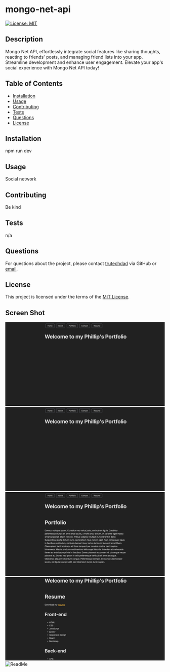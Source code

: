 # mongo-net-api

[![License: MIT](https://img.shields.io/badge/license-MIT-blue)](https://opensource.org/licenses/MIT)

## Description

Mongo Net API, effortlessly integrate social features like sharing thoughts, reacting to friends' posts, and managing friend lists into your app. Streamline development and enhance user engagement. Elevate your app's social experience with Mongo Net API today!

## Table of Contents

- [Installation](#installation)
- [Usage](#usage)
- [Contributing](#contributing)
- [Tests](#tests)
- [Questions](#questions)
- [License](#license)

## Installation

npm run dev

## Usage

Social network

## Contributing

Be kind

## Tests

n/a

## Questions

For questions about the project, please contact [trutechdad](https://github.com/trutechdad) via GitHub or [email](mailto:Phambrown@carolina.rr.com).

## License

This project is licensed under the terms of the [MIT License](https://opensource.org/licenses/MIT).

## Screen Shot

![Mongo Net API](Mongo1.png)
![Mongo Net API](Mongo1.png)
![Mongo Net API](./Mongo3.png)
![Mongo Net API](./Mongo4.png)
![ReadMe](./screenshots/generated-readme.png)
